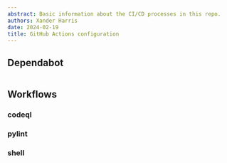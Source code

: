```yaml
---
abstract: Basic information about the CI/CD processes in this repo.
authors: Xander Harris
date: 2024-02-19
title: GitHub Actions configuration
---
```


## Dependabot

```{autoyaml} .github/dependabot.yml
```

## Workflows

### codeql

### pylint

### shell
